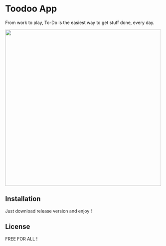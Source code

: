 # Toodoo App

From work to play, To-Do is the easiest way to get stuff done, every day.

<img src="https://i.imgur.com/19HGQG2.png" alt="" data-canonical-src="image.png" height="500" />


## Installation

Just download release version and enjoy !


## License

FREE FOR ALL !

